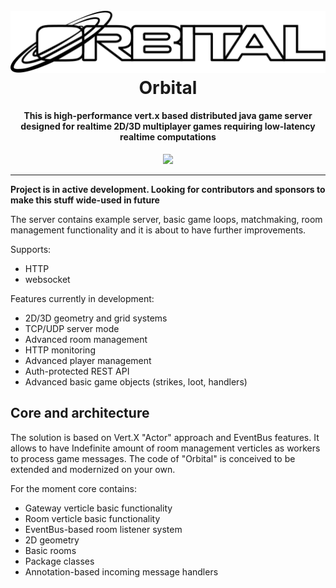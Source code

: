 <h1 align="center">
  <br>
  <a href="#"><img src="logo.svg" alt="header" width="600"></a>
  <br>
  Orbital
  <br>
</h1>

<h4 align="center">
This is high-performance vert.x based distributed java game server designed for realtime 2D/3D multiplayer games requiring low-latency realtime computations</h4>

<p align="center">
  <a href="https://opensource.org/licenses/MIT" title="License: MIT" >
    <img src="https://img.shields.io/badge/License-MIT-greenbright.svg?style=flat-square">
  </a>
</p>

---

**Project is in active development. Looking for contributors and sponsors to make this stuff wide-used in future**

The server contains example server, basic game loops, matchmaking, room management functionality and it is about to have further improvements.

Supports:
* HTTP
* websocket

Features currently in development:
* 2D/3D geometry and grid systems
* TCP/UDP server mode
* Advanced room management
* HTTP monitoring
* Advanced player management
* Auth-protected REST API
* Advanced basic game objects (strikes, loot, handlers)

## Core and architecture

The solution is based on Vert.X "Actor" approach and EventBus features. It allows to have Indefinite amount of
room management verticles as workers to process game messages.
The code of "Orbital" is conceived to be extended and modernized on your own.

For the moment core contains:
* Gateway verticle basic functionality
* Room verticle basic functionality
* EventBus-based room listener system
* 2D geometry
* Basic rooms
* Package classes
* Annotation-based incoming message handlers